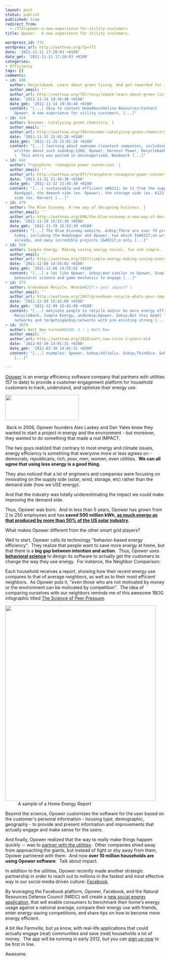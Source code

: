 ```yaml
---
layout: post
status: publish
published: true
redirect_from:
  - /772/opower-a-new-experience-for-utility-customers
title: Opower.  A new experience for utility customers.

wordpress_id: 772
wordpress_url: http://wattnow.org/?p=772
date: '2011-11-11 17:20:03 +0100'
date_gmt: '2011-11-11 17:20:03 +0100'
categories:
- Efficiency
tags: []
comments:
- id: 406
  author: Recyclebank. Learn about green living. And get rewarded for it! |
  author_email: ''
  author_url: http://wattnow.org/787/recyclebank-learn-about-green-living-and-get-rewarded-for-it
  date: '2011-11-14 19:36:48 +0100'
  date_gmt: '2011-11-14 19:36:48 +0100'
  content: "[...] Skip to content HomeAboutOnline Resources!Contact        &larr;
    Opower. A new experience for utility customers. [...]"
- id: 414
  author: Novomer. Catalyzing green chemistry. |
  author_email: ''
  author_url: http://wattnow.org/799/novomer-catalyzing-green-chemistry
  date: '2011-11-15 21:01:28 +0100'
  date_gmt: '2011-11-15 21:01:28 +0100'
  content: "[...] learning about awesome cleantech companies, including many I&#8217;ve
    written about such as&nbsp;1366, Opower, Harvest Power, Recyclebank, and&nbsp;RelayRides.
    \  This entry was posted in Uncategorized. Bookmark [...]"
- id: 442
  author: Transphorm. reimagine power conversion. |
  author_email: ''
  author_url: http://wattnow.org/877/transphorm-reimagine-power-conversion
  date: '2011-11-22 21:45:30 +0100'
  date_gmt: '2011-11-22 21:45:30 +0100'
  content: "[...] sustainable and efficient &#8211; be it from the supply side (ex.
    Bandgap), the demand side (ex. Opower), the storage side (ex. A123), or the post-consumption
    side (ex. Harvest [...]"
- id: 479
  author: The Blue Economy. A new way of designing business. |
  author_email: ''
  author_url: http://wattnow.org/898/the-blue-economy-a-new-way-of-designing-business
  date: '2011-11-29 15:52:39 +0100'
  date_gmt: '2011-11-29 15:52:39 +0100'
  content: "[...] The Blue Economy website. &nbsp;There are over 70 projects exhibited
    today, including the Humdinger and Opower, two which I&#8217;ve written about
    already, and many incredible projects I&#8217;m only [...]"
- id: 559
  author: Simple Energy. Making saving energy social, fun and simple. |
  author_email: ''
  author_url: http://wattnow.org/1037/simple-energy-making-saving-energy-social-fun-and-simple
  date: '2011-12-08 14:55:02 +0100'
  date_gmt: '2011-12-08 14:55:02 +0100'
  content: "[...] a lot like Opower. &nbsp;And similar to Opower, Simple Energy combines
    behavioral science and game mechanics to engage [...]"
- id: 573
  author: Greenbean Recycle. What&#8217;s your impact? |
  author_email: ''
  author_url: http://wattnow.org/1047/greenbean-recycle-whats-your-impact
  date: '2011-12-09 15:41:09 +0100'
  date_gmt: '2011-12-09 15:41:09 +0100'
  content: "[...] motivate people to recycle and/or be more energy efficient- like
    RecycleBank, Simple Energy, and&nbsp;Opower. &nbsp;But this model focuses on physical
    networks and targeting&nbsp;networks with pre-existing strong [...]"
- id: 2079
  author: Watt Now turns&#8230; 1 ! | Watt Now
  author_email: ''
  author_url: http://wattnow.org/2010/watt-now-turns-1-years-old
  date: '2012-03-30 14:01:31 +0200'
  date_gmt: '2012-03-30 14:01:31 +0200'
  content: "[...] examples: Opower. &nbsp;Voltalis. &nbsp;ThinkEco. &nbsp;FirstFuel.
    [...]"

---
```

<p><a href="http://opower.com/">Opower</a>&nbsp;is an energy efficiency software company that partners with utilities (57 to date) to provide a customer engagement platform for household customers to track, understand, and optimize their energy use.</p>
<p><a href="http://opower.com/"><img class="size-full wp-image-773 alignnone" title="Screen Shot 2011-11-09 at 5.22.16 PM" src="{{ 'assets/from-wordpress/uploads/2011/11/Screen-Shot-2011-11-09-at-5.22.16-PM.png' | relative_url }}" alt="" width="232" height="81" /></a></p>
<p>&nbsp;Back in 2006, Opower founders Alex Laskey and Dan Yates knew they wanted to start a project in energy and the environment - but moreover, they wanted to do something that made a real IMPACT.</p>
<p>The two guys realized that contrary to most energy and climate issues, energy efficiency is something that everyone more or less agrees on - democrats, republicans, rich, poor, men, women, even utilities. &nbsp;<strong>We can all agree that using less energy is a good thing.</strong></p>
<p>They also noticed that a lot of engineers and companies were focusing on innovating on the supply side (solar, wind, storage, etc) rather than the demand side (how we USE energy).</p>
<p>And that the industry was totally underestimating the impact we could make improving the demand side.</p>
<p>Thus, Opower was born. &nbsp;And in less than 5 years, Opower has grown from 2 to 250 employees and has<strong> saved 500 million kWh, <a href="http://opower.com/impact">as much energy as that produced by more than 50% of the US solar industry</a>.</strong></p>
<p>What makes Opower different from the other smart grid players?</p>
<p>Well to start, Opower calls its technology "behavior-based energy efficiency". &nbsp;They realize that people want to save more energy at home, but that there is a <strong>big gap between intention and action</strong>. &nbsp;Thus, Opower uses <strong><a href="http://opower.com/uploads/library/file/15/xrds_opower.pdf">behavioral science</a></strong> to design its software to actually get the customers to change the way they use energy. &nbsp;For instance, the Neighbor Comparison:</p>
<p>Each household receives a report, showing how their recent energy use compares to that of average neighbors, as well as to their most efficient neighbors. &nbsp;As Opower puts it, "even those who are not motivated by money or the environment can be motivated by competition". &nbsp;The idea of comparing ourselves with our neighbors reminds me of this awesome 1BOG infographic titled <a href="http://1bog.org/blog/infographic-the-science-of-peer-pressure/">The Science of Peer Pressure</a>.</p>
<div class="mceTemp" >
<dl id="attachment_779" class="wp-caption alignnone" style="width: 485px;">
<dt class="wp-caption-dt"><a href="http://opower.com/what-is-opower/reports/"><img class="size-full wp-image-779 " title="Screen Shot 2011-11-11 at 12.22.05 PM" src="{{ 'assets/from-wordpress/uploads/2011/11/Screen-Shot-2011-11-11-at-12.22.05-PM.png' | relative_url }}" alt="" width="475" height="619" /></a></dt>
<dd class="wp-caption-dd">A sample of a Home Energy Report</dd>
</dl>
</div>
<p>
<p>Beyond the science, Opower customizes the software for the user based on the customer's personal information - housing type, demographic, geography - to provide and present information and improvements that actually engage and make sense for the users.</p>
<p>And finally, Opower realized that the way to really make things happen quickly -- was to <a href="http://opower.com/utilities">partner with the utilities</a>. &nbsp;Other companies shied away from approaching the giants, but instead of fight or shy away from them, Opower partnered with them. &nbsp;And now <strong>over 10 million households are using Opower software</strong>. &nbsp;Talk about impact.</p>
<p>In addition to the utilities, Opower recently made another strategic partnership in order to reach out to millions in the fastest and most effective way in our social media driven culture: <a href="http://opower.com/company/news-press/press_releases/40">Facebook</a>.</p>
<p>By leveraging the Facebook platform, Opower, Facebook, and the Natural Resources Defense Council (NRDC) will create a <a href="http://social.opower.com/?source=opowerhome">new social energy application,</a> that will enable consumers to benchmark their home's energy usage against a national average, compare their energy use with friends, enter energy-saving competitions, and share tips on how to become more energy efficient.</p>
<p>A bit like Farmville, but ya know, with real-life applications that could actually engage (real) communities and save (real) households a lot of money. &nbsp;The app will be running in early 2012, but you can <a href="https://social.opower.com/">sign up now</a> to be first in line.</p>
<p>Awesome.</p>
